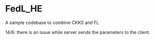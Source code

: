 # FedL_HE
A sample codebase to combine CKKS and FL


14/6: there is an issue while server sends the parameters to the client.
